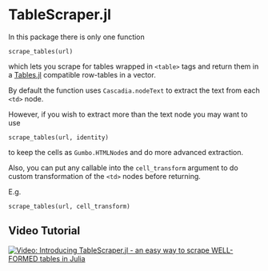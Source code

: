 # TableScraper.jl

In this package there is only one function

```
scrape_tables(url)
```

which lets you scrape for tables wrapped in `<table>` tags and return them in a [Tables.jl](https://github.com/JuliaData/Tables.jl) compatible row-tables in a vector.

By default the function uses `Cascadia.nodeText` to extract the text from each `<td>` node.

However, if you wish to extract more than the text node you may want to use

```
scrape_tables(url, identity)
```

to keep the cells as `Gumbo.HTMLNode`s and do more advanced extraction.

Also, you can put any callable into the `cell_transform` argument to do custom transformation of the `<td>` nodes before returning.

E.g.

```
scrape_tables(url, cell_transform)
```

## Video Tutorial

[![Video: Introducing TableScraper.jl - an easy way to scrape WELL-FORMED tables in Julia](https://img.youtube.com/vi/Bi1faYTkIGM/0.jpg)](https://www.youtube.com/watch?v=Bi1faYTkIGM)
